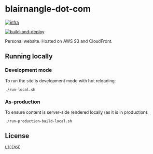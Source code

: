 # blairnangle-dot-com

[![infra](https://github.com/blairnangle/blairnangle-dot-com/actions/workflows/infra.yml/badge.svg)](https://github.com/blairnangle/blairnangle-dot-com/actions/workflows/infra.yml)

[![build-and-deploy](https://github.com/blairnangle/blairnangle-dot-com/actions/workflows/deploy.yml/badge.svg)](https://github.com/blairnangle/blairnangle-dot-com/actions/workflows/deploy.yml)

Personal website. Hosted on AWS S3 and CloudFront.

## Running locally

### Development mode

To run the site is development mode with hot reloading:

```shell
./run-local.sh
```

### As-production

To ensure content is server-side rendered locally (as it is in production):

```shell
./run-production-build-local.sh
```

## License

[`LICENSE`](./LICENSE)
